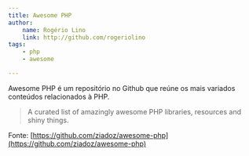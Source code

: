 ```yaml
---
title: Awesome PHP
author:
    name: Rogério Lino
    link: http://github.com/rogeriolino
tags:
    - php
    - awesome

---
```



Awesome PHP é um repositório no Github que reúne os mais variados conteúdos relacionados à PHP.

>A curated list of amazingly awesome PHP libraries, resources and shiny things.

Fonte: [https://github.com/ziadoz/awesome-php](https://github.com/ziadoz/awesome-php)
